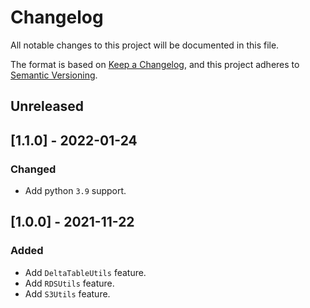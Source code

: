 # Changelog

All notable changes to this project will be documented in this file.

The format is based on [Keep a Changelog](https://keepachangelog.com/en/1.0.0/),
and this project adheres to [Semantic Versioning](https://semver.org/spec/v2.0.0.html).

## Unreleased

## [1.1.0] - 2022-01-24

### Changed

- Add python `3.9` support.

## [1.0.0] - 2021-11-22

### Added

- Add `DeltaTableUtils` feature.
- Add `RDSUtils` feature.
- Add `S3Utils` feature.
